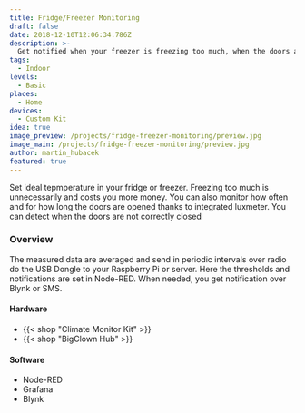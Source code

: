 ```yaml
---
title: Fridge/Freezer Monitoring
draft: false
date: 2018-12-10T12:06:34.786Z
description: >-
  Get notified when your freezer is freezing too much, when the doors are left opened for a long time or when it broke down or electricity is cut off.
tags:
  - Indoor
levels:
  - Basic
places:
  - Home
devices:
  - Custom Kit
idea: true
image_preview: /projects/fridge-freezer-monitoring/preview.jpg
image_main: /projects/fridge-freezer-monitoring/preview.jpg
author: martin_hubacek
featured: true
---
```


Set ideal tepmperature in your fridge or freezer. Freezing too much is unnecessarily and costs you more money. You can also monitor how often and for how long the doors are opened thanks to integrated luxmeter. You can detect when the doors are not correctly closed

### Overview

The measured data are averaged and send in periodic intervals over radio do the USB Dongle to your Raspberry Pi or server. Here the thresholds and notifications are set in Node-RED. When needed, you get notification over Blynk or SMS.

#### Hardware

* {{< shop "Climate Monitor Kit" >}}
* {{< shop "BigClown Hub" >}}

#### Software

* Node-RED
* Grafana
* Blynk
